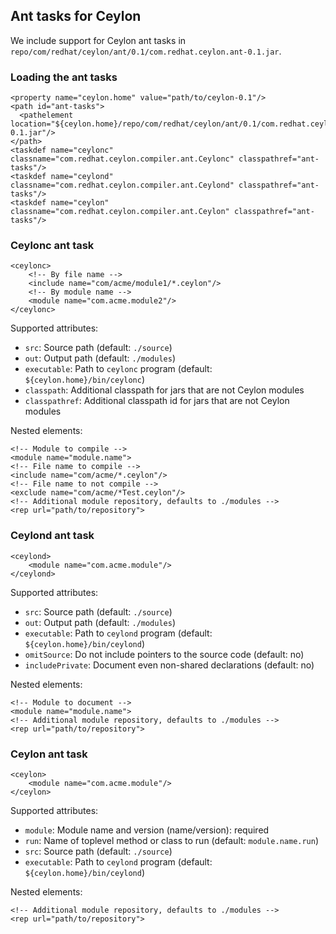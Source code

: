 ## Ant tasks for Ceylon

We include support for Ceylon ant tasks in
`repo/com/redhat/ceylon/ant/0.1/com.redhat.ceylon.ant-0.1.jar`.

### Loading the ant tasks

    <property name="ceylon.home" value="path/to/ceylon-0.1"/>
    <path id="ant-tasks">
      <pathelement location="${ceylon.home}/repo/com/redhat/ceylon/ant/0.1/com.redhat.ceylon.ant-0.1.jar"/>
    </path>
    <taskdef name="ceylonc" classname="com.redhat.ceylon.compiler.ant.Ceylonc" classpathref="ant-tasks"/>
    <taskdef name="ceylond" classname="com.redhat.ceylon.compiler.ant.Ceylond" classpathref="ant-tasks"/>
    <taskdef name="ceylon" classname="com.redhat.ceylon.compiler.ant.Ceylon" classpathref="ant-tasks"/> 

### Ceylonc ant task

    <ceylonc>
        <!-- By file name -->
        <include name="com/acme/module1/*.ceylon"/>
        <!-- By module name -->
        <module name="com.acme.module2"/>
    </ceylonc>

Supported attributes:

- `src`: Source path (default: `./source`)
- `out`: Output path (default: `./modules`)
- `executable`: Path to `ceylonc` program (default: `${ceylon.home}/bin/ceylonc`)
- `classpath`: Additional classpath for jars that are not Ceylon modules
- `classpathref`: Additional classpath id for jars that are not Ceylon modules

Nested elements:

    <!-- Module to compile -->
    <module name="module.name">
    <!-- File name to compile -->
    <include name="com/acme/*.ceylon"/>
    <!-- File name to not compile -->
    <exclude name="com/acme/*Test.ceylon"/>
    <!-- Additional module repository, defaults to ./modules -->
    <rep url="path/to/repository">

### Ceylond ant task

    <ceylond>
        <module name="com.acme.module"/>
    </ceylond>

Supported attributes:

- `src`: Source path (default: `./source`)
- `out`: Output path (default: `./modules`)
- `executable`: Path to `ceylond` program (default: `${ceylon.home}/bin/ceylond`)
- `omitSource`: Do not include pointers to the source code (default: no)
- `includePrivate`: Document even non-shared declarations (default: no)

Nested elements:

    <!-- Module to document -->
    <module name="module.name">
    <!-- Additional module repository, defaults to ./modules -->
    <rep url="path/to/repository">

### Ceylon ant task

    <ceylon>
        <module name="com.acme.module"/>
    </ceylon>

Supported attributes:

- `module`: Module name and version (name/version): required
- `run`: Name of toplevel method or class to run (default: `module.name.run`)
- `src`: Source path (default: `./source`)
- `executable`: Path to `ceylond` program (default: `${ceylon.home}/bin/ceylond`)

Nested elements:

    <!-- Additional module repository, defaults to ./modules -->
    <rep url="path/to/repository">
